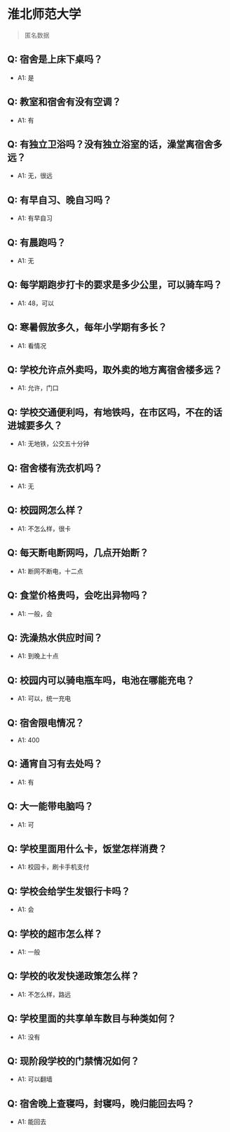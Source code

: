 # 淮北师范大学

> 匿名数据

## Q: 宿舍是上床下桌吗？

- A1: 是

## Q: 教室和宿舍有没有空调？

- A1: 有

## Q: 有独立卫浴吗？没有独立浴室的话，澡堂离宿舍多远？

- A1: 无，很远

## Q: 有早自习、晚自习吗？

- A1: 有早自习

## Q: 有晨跑吗？

- A1: 无

## Q: 每学期跑步打卡的要求是多少公里，可以骑车吗？

- A1: 48，可以

## Q: 寒暑假放多久，每年小学期有多长？

- A1: 看情况

## Q: 学校允许点外卖吗，取外卖的地方离宿舍楼多远？

- A1: 允许，门口

## Q: 学校交通便利吗，有地铁吗，在市区吗，不在的话进城要多久？

- A1: 无地铁，公交五十分钟

## Q: 宿舍楼有洗衣机吗？

- A1: 无

## Q: 校园网怎么样？

- A1: 不怎么样，很卡

## Q: 每天断电断网吗，几点开始断？

- A1: 断网不断电，十二点

## Q: 食堂价格贵吗，会吃出异物吗？

- A1: 一般，会

## Q: 洗澡热水供应时间？

- A1: 到晚上十点

## Q: 校园内可以骑电瓶车吗，电池在哪能充电？

- A1: 可以，统一充电

## Q: 宿舍限电情况？

- A1: 400

## Q: 通宵自习有去处吗？

- A1: 有

## Q: 大一能带电脑吗？

- A1: 可

## Q: 学校里面用什么卡，饭堂怎样消费？

- A1: 校园卡，刷卡手机支付

## Q: 学校会给学生发银行卡吗？

- A1: 会

## Q: 学校的超市怎么样？

- A1: 一般

## Q: 学校的收发快递政策怎么样？

- A1: 不怎么样，路远

## Q: 学校里面的共享单车数目与种类如何？

- A1: 没有

## Q: 现阶段学校的门禁情况如何？

- A1: 可以翻墙

## Q: 宿舍晚上查寝吗，封寝吗，晚归能回去吗？

- A1: 能回去